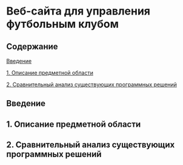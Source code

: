 # Веб-сайта для управления футбольным клубом

## Содержание

[Введение](#introdution)

[1. Описание предметной области](#domainDescription)

[2. Сравнительный анализ существующих программных решений](#existSoftware)


<a name="introdution"/>

## Введение

<a name="domainDescription"/>

## 1. Описание предметной области

<a name="existSoftware"/>

## 2. Сравнительный анализ существующих программных решений
